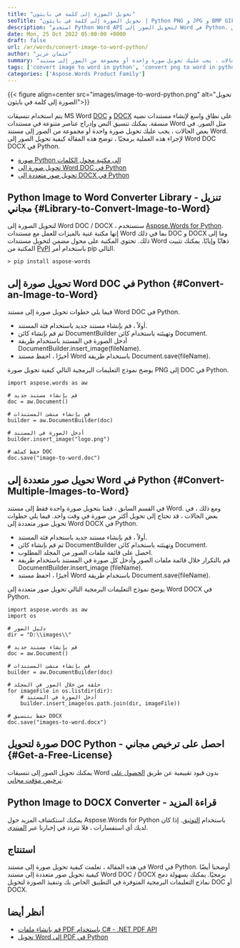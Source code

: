```yaml
---
title: "تحويل الصورة إلى كلمة في بايثون"
seoTitle: "تحويل الصورة إلى كلمة في بايثون | Python PNG و JPG و BMP GIF إلى Word | أسبوس"
description: "استخدم Python Word API لتحويل الصور إلى Word في Python. قم بتحويل صورة واحدة أو عدة صور إلى كلمة في Python."
date: Mon, 25 Oct 2022 05:00:00 +0000
draft: false
url: /ar/words/convert-image-to-word-python/
author: "عثمان عزيز"
summary: "في بعض الحالات ، يجب عليك تحويل صورة واحدة أو مجموعة من الصور إلى مستند Word. لإجراء هذه العملية برمجيًا ، توضح هذه المقالة كيفية تحويل الصور إلى Word DOC DOCX في Python."
tags: ['convert image to word in python', 'convert png to word in python', 'convert jpg to word in python']
categories: ['Aspose.Words Product Family']
---
```


{{< figure align=center src="images/image-to-word-python.png" alt="تحويل الصورة إلى كلمة في بايثون">}}

يتم استخدام تنسيقات MS Word [DOC][1] و [DOCX][9] على نطاق واسع لإنشاء مستندات نصية منسقة. يمكنك تنسيق النص وإدراج عناصر متنوعة في مستندات Word مثل الصور. في بعض الحالات ، يجب عليك تحويل صورة واحدة أو مجموعة من الصور إلى مستند Word. لإجراء هذه العملية برمجيًا ، توضح هذه المقالة كيفية تحويل الصور إلى Word DOC DOCX في Python.

* [صورة Python إلى مكتبة محول الكلمات](#Library-to-Convert-Image-to-Word)
* [تحويل صورة إلى Word DOC في Python](#Convert-an-Image-to-Word)
* [تحويل صور متعددة إلى DOCX في Python](#Convert-Multiple-Images-to-Word)

## Python Image to Word Converter Library - تنزيل مجاني {#Library-to-Convert-Image-to-Word}

لتحويل الصورة إلى Word DOC / DOCX ، سنستخدم [Aspose.Words for Python][3]. إنها مكتبة غنية بالميزات للعمل مع مستندات Word بما في ذلك DOC و DOCX وما إلى ذلك. تحتوي المكتبة على محول مضمن لتحويل مستندات Word ذهابًا وإيابًا. يمكنك تثبيت المكتبة من [PyPI][4] باستخدام أمر pip التالي.

```
> pip install aspose-words
```

## تحويل صورة إلى Word DOC في Python {#Convert-an-Image-to-Word}

فيما يلي خطوات تحويل صورة إلى مستند Word DOC في Python.

* أولاً ، قم بإنشاء مستند جديد باستخدام فئة المستند.
* ثم قم بإنشاء كائن DocumentBuilder وتهيئته باستخدام كائن Document.
* أدخل الصورة في المستند باستخدام طريقة DocumentBuilder.insert_image(fileName).
* أخيرًا ، احفظ مستند Word باستخدام طريقة Document.save(fileName).

يوضح نموذج التعليمات البرمجية التالي كيفية تحويل صورة PNG إلى DOC في Python.

```
import aspose.words as aw

# قم بإنشاء مستند جديد
doc = aw.Document()

# قم بإنشاء منشئ المستندات
builder = aw.DocumentBuilder(doc)

# أدخل الصورة في المستند
builder.insert_image("logo.png")

# حفظ كملف DOC
doc.save("image-to-word.doc")
```

## تحويل صور متعددة إلى Word في Python {#Convert-Multiple-Images-to-Word}

في القسم السابق ، قمنا بتحويل صورة واحدة فقط إلى مستند Word. ومع ذلك ، في بعض الحالات ، قد تحتاج إلى تحويل أكثر من صورة في وقت واحد. فيما يلي خطوات تحويل صور متعددة إلى Word DOCX في Python.

* أولاً ، قم بإنشاء مستند جديد باستخدام فئة المستند.
* ثم قم بإنشاء كائن DocumentBuilder وتهيئته باستخدام كائن Document.
* احصل على قائمة ملفات الصور من المجلد المطلوب.
* قم بالتكرار خلال قائمة ملفات الصور وأدخل كل صورة في المستند باستخدام طريقة DocumentBuilder.insert_image (fileName).
* أخيرًا ، احفظ مستند Word باستخدام طريقة Document.save(fileName).

يوضح نموذج التعليمات البرمجية التالي تحويل صور متعددة إلى Word DOCX في Python.

```
import aspose.words as aw
import os

# دليل الصور
dir = "D:\\images\\"

# قم بإنشاء مستند جديد
doc = aw.Document()

# قم بإنشاء منشئ المستندات
builder = aw.DocumentBuilder(doc)

# حلقة من خلال الصور في المجلد
for imageFile in os.listdir(dir):
    # أدخل الصورة في المستند
    builder.insert_image(os.path.join(dir, imageFile))

# حفظ بتنسيق DOCX
doc.save("images-to-word.docx")
```

## صورة لتحويل DOC Python - احصل على ترخيص مجاني {#Get-a-Free-License}

يمكنك تحويل الصور إلى تنسيقات Word بدون قيود تقييمية عن طريق [الحصول على ترخيص مؤقت مجاني][5].

## Python Image to DOCX Converter - قراءة المزيد

يمكنك استكشاف المزيد حول Aspose.Words for Python باستخدام [التوثيق][6]. إذا كان لديك أي استفسارات ، فلا تتردد في إخبارنا عبر [المنتدى][7].

## استنتاج

في هذه المقالة ، تعلمت كيفية تحويل صورة إلى مستند Word في Python. أوضحنا أيضًا كيفية تحويل صور متعددة إلى مستند Word DOC / DOCX برمجيًا. يمكنك بسهولة دمج نماذج التعليمات البرمجية المتوفرة في التطبيق الخاص بك وتنفيذ الصورة لتحويل DOC أو DOCX.

## أنظر أيضا

* [قم بإنشاء ملفات PDF باستخدام C# - .NET PDF API](https://blog.aspose.com/ar/2020/12/02/create-pdf-files-using-csharp/)
* [تحويل Word إلى PDF في Python](https://blog.aspose.com/ar/2021/10/27/convert-word-to-pdf-in-python/)


[1]: https://docs.fileformat.com/word-processing/doc/
[2]: https://docs.fileformat.com/image/png/
[3]: https://products.aspose.com/words/python-net/
[4]: https://pypi.org/project/aspose-words/
[5]: https://purchase.aspose.com/temporary-license/
[6]: https://docs.aspose.com/words/python-net/
[7]: https://forum.aspose.com/
[8]: https://docs.fileformat.com/image/jpeg/
[9]: https://docs.fileformat.com/word-processing/docx/




